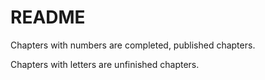 # README

Chapters with numbers are completed, published chapters. 

Chapters with letters are unfinished chapters. 